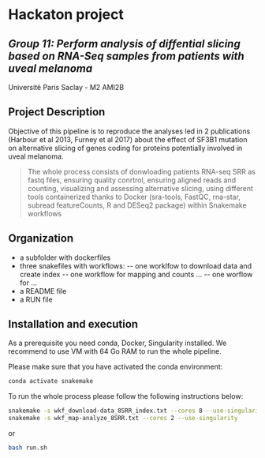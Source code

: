 # Hackaton project
## _Group 11: Perform analysis of diffential slicing based on RNA-Seq samples from patients with uveal melanoma_ 
Université Paris Saclay - M2 AMI2B



## Project Description

Objective of this pipeline is to reproduce the analyses led in 2 publications (Harbour et al 2013, Furney et al 2017) about the effect of SF3B1 mutation on alternative slicing of genes coding for proteins potentially involved in uveal melanoma. 

> The whole process consists of donwloading patients RNA-seq SRR as fastq files, 
> ensuring quality conrtrol, ensuring aligned reads and counting, 
> visualizing and assessing alternative slicing,
> using different tools containerized thanks to Docker 
(sra-tools, FastQC, rna-star, subread featureCounts, R and DESeq2 package) 
> within Snakemake workflows

## Organization
- a subfolder with dockerfiles
- three snakefiles with workflows:
    -- one worklfow to download data and create index
    -- one workflow for mapping and counts ... 
    -- one worflow for ...
- a README file  
- a RUN file

## Installation and execution

As a prerequisite you need conda, Docker, Singularity installed.
We recommend to use VM with 64 Go RAM to run the whole pipeline.

Please make sure that you have activated the conda environment:

```sh
conda activate snakemake
```

To run the whole process please follow the following instructions below:
```sh
snakemake -s wkf_download-data_8SRR_index.txt --cores 8 --use-singularity
snakemake -s wkf_map-analyze_8SRR.txt --cores 2 --use-singularity
```

or 
```sh
bash run.sh
```





